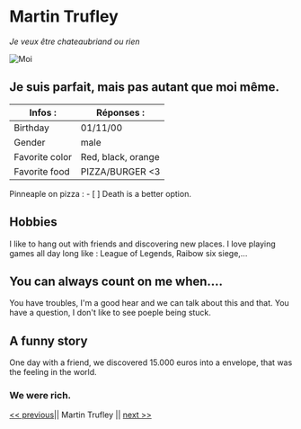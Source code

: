# Martin Trufley

*Je veux être chateaubriand ou rien*

![Moi](https://media-exp1.licdn.com/dms/image/C4E03AQEo9Tu_WDteoQ/profile-displayphoto-shrink_800_800/0/1621891314779?e=1627516800&v=beta&t=lCZmvOgKc_sXY_NYIZgx9W2WTiStYvu72LypGxoxyMw) 

## **Je suis parfait, mais pas autant que moi même.**

Infos :  | Réponses :
-------- | ----------
Birthday | 01/11/00
Gender | male
Favorite color | Red, black, orange
Favorite food | PIZZA/BURGER <3

Pinneaple on pizza : - [ ] Death is a better option.

## Hobbies

I like to hang out with friends and discovering new places.
I love playing games all day long like : League of Legends, Raibow six siege,...

## You can always count on me when....

You have troubles, I'm a good hear and we can talk about this and that.
You have a question, I don't like to see poeple being stuck.

## A funny story

One day with a friend, we discovered 15.000 euros into a envelope, that was the feeling in the world.

### We were rich.

 [<< previous](https://github.com/marianne-79/challenge-markdown/blob/main/markdown.md)|| Martin Trufley || [next >>](https://github.com/mathieuxder/challenge-markdown)